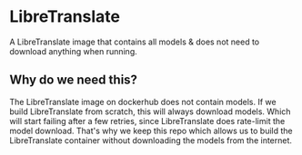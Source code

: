 # LibreTranslate

A LibreTranslate image that contains all models & does not need to download anything when running.

## Why do we need this?

The LibreTranslate image on dockerhub does not contain models. If we build LibreTranslate from scratch,
this will always download models. Which will start failing after a few retries, since LibreTranslate does
rate-limit the model download. That's why we keep this repo which allows us to build the LibreTranslate
container without downloading the models from the internet.
